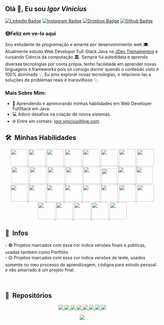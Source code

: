 ## Olá 👋, Eu sou <i>Igor Vinicius</i>


<a href="https://www.linkedin.com/in/igorvj/">![Linkedin Badge](https://img.shields.io/badge/LinkedIn-0077B5?style=for-the-badge&logo=linkedin&logoColor=white)</a>
<a href="https://www.instagram.com/igor.vj/">![Instagram Badge](https://img.shields.io/badge/Instagram-E4405F?style=for-the-badge&logo=instagram&logoColor=white)</a>
<a href="https://www.dropbox.com/sh/k6ecbl5w6xt48xd/AABBbYblvrbKJ2YajqBZDc_Ta?dl=0">![Dropbox Badge](https://img.shields.io/badge/Certificados-E8641B?style=for-the-badge)</a>
<a href="https://github.com/utrmliha">![Github Badge](https://img.shields.io/badge/GitHub-100000?style=for-the-badge&logo=github&logoColor=white)</a>

### 😅Feliz em ve-lo aqui

Sou estudante de programação e amante por desenvolvimento web 🎓. Atualmente estudo Web Developer Full-Stack Java na <a href="https://www.jdevtreinamento.com.br">JDev Treinamentos</a> e cursando Ciência da computação 🏛. Sempre fui autodidata e aprendo diversas tecnologias por conta própia, tenho facilidade em aprender novas linguagens e frameworks pois só consigo dormir quando o conteúdo visto é 100% dominado 💡. Eu amo explorar novas tecnologias, e relaciona-las a soluções de problemas reais é maravilhoso ✨.

### Mais Sobre Mim:

- 👨 Aprendendo e aprimorando minhas habilidades em Web Developer FullStack em Java.<!-- - 🤝 Aberto para parcerias e colaborações no desenvolvimento de projetos 🕸️. -->
- 💻 Adoro desafios na criação de novos sistemas.
- 🌐 Entre em contato: [igor.vinicius@live.com](https://igor.vinicius@live.com) <!-- para mais informações e parcerias -->.

<h2> 🛠 &nbsp;Minhas Habilidades</h2>

<p align="center">
<a href="#">
    <img src="https://i.postimg.cc/14gpxDrF/java-ee.png" width="55" height="55"/>
</a>
<a href="#">
    <img src="https://i.postimg.cc/5NJQqdzJ/Sem-T-tulo-1.png" width="55" height="55"/>
</a>
<a href="#">
    <img src="https://i.postimg.cc/YCWcpVX4/JSP.png" width="55" height="55"/>
</a>
<a href="#">
    <img src="https://i.postimg.cc/nzx7pss3/SOLID.png" width="55" height="55"/>
</a>
<a href="#">
    <img src="https://i.postimg.cc/Df4jtsm6/jquery.png" width="55" height="55"/>
</a>
<a href="#">
    <img src="https://i.postimg.cc/HWr4rggk/ajax.png" width="55" height="55"/>
</a>
<a href="#">
    <img src="https://i.postimg.cc/4KMrWz15/Json.png" width="55" height="55"/>
</a>
<a href="#">
    <img src="https://i.postimg.cc/V6fxC0x9/xml.png" width="55" height="55"/>
</a>
<a href="#">
    <img src="https://neumanlab.com/wp-content/uploads/2020/07/Java-server-Faces.png" width="55" height="55"/>
</a>
<a href="#">
    <img src="https://fernandofranzini.files.wordpress.com/2018/03/hibernate2.png?w=705" width="55" height="55"/>
</a>
<a href="#">
    <img src="https://i.postimg.cc/hvsVCV0k/Spring-Data.png" width="55" height="55"/>
</a>
<a href="#">
    <img src="https://i.postimg.cc/zDFwX11x/s-PRING-SECURITY.png" width="55" height="55"/>
</a>
<a href="#">
    <img src="https://i.postimg.cc/hj0mjSTc/Spark.png" width="55" height="55"/>
</a>
<a href="#">
    <img src="https://i.postimg.cc/zXf6qSy6/thymeleaf.png" width="50" height="50"/>
</a>
<a href="#">
    <img src="https://i.postimg.cc/zVtpwq7w/html5.png" width="55" height="55"/>
</a>
<a href="#">
    <img src="https://i.postimg.cc/jDDcZB3p/Java-Script.png" width="55" height="55"/>
</a>
<a href="#">
    <img src="https://i.postimg.cc/3dJnDkXJ/css3.png" width="55" height="55"/>
</a>
<a href="#">
    <img src="https://i.postimg.cc/CZd3Cvb5/bootstrap.png" width="55" height="55"/>
</a>
<a href="#">
    <img src="https://i.postimg.cc/gkkpVNgj/Postgresql.png" width="55" height="55"/>
</a>
<a href="#">
    <img src="https://i.postimg.cc/vHDj8jPr/tomcat.png" width="55" height="55"/>
</a>
<a href="#">
    <img src="https://i.postimg.cc/zfN0hPkP/subversion.png" width="55" height="55"/>
</a>
<a href="#">
    <img src="https://www.vectorlogo.zone/logos/git-scm/git-scm-icon.svg" width="55" height="55"/>
</a>
<a href="#">
    <img src="https://i.postimg.cc/7Zp0ttq8/Gradle.png" width="55" height="55"/>
</a>
<a href="#">
    <img src="https://i.postimg.cc/PqYZgbqL/MAVEN.png" width="55" height="55"/>
</a>
<a href="#">
    <img src="https://i.postimg.cc/kXn590nF/GUICE.png" width="55" height="55"/>
</a>
<a href="#">
    <img src="https://i.postimg.cc/MZnNqN3y/eclipse.png" width="55" height="55"/>
</a>
<a href="#">
    <img src="https://i.postimg.cc/7Z0V4fnj/spring-tool-suite4.png" width="55" height="55"/>
</a>
<a href="#">
    <img src="https://i.postimg.cc/0MtjrXGf/vegas.png" width="55" height="55"/>
</a>
<a href="#">
    <img src="https://i.postimg.cc/sQf1jCWx/photoshop.png" width="55" height="55"/>
</a>
</p>

<h2> 💠 &nbsp;Infos</h2>
- 🟢 Projetos marcados com essa cor indica versões finais e publicas, usadas também como Portfólio. <br />
- 🟡 Projetos marcados com essa cor indica versões de teste, usados somente no meu processo de aprendizagem, códigos para estudo pessoal e não amarrado á um projeto final.
<br /><br />

<br />

<h2> 📜 &nbsp;Repositórios</h2>

<p align="center">
    <a href="https://github.com/utrmliha/Spring-Data-JPA">
        <img src="https://lihautrm2.vercel.app/api/pin/?username=utrmliha&repo=Spring-Data-JPA&theme=radical">
    </a>
    <a href="https://github.com/utrmliha/PrimeFaces-JPA-Hibernate">
        <img src="https://lihautrm2.vercel.app/api/pin/?username=utrmliha&repo=PrimeFaces-JPA-Hibernate&theme=radical">
    </a>
    <a href="https://github.com/utrmliha/Hibernate-JSF">
        <img src="https://lihautrm2.vercel.app/api/pin/?username=utrmliha&repo=Hibernate-JSF&theme=radical">
    </a>
    <a href="https://github.com/utrmliha/JSP-Servlet-Avancado">
    <img src="https://lihautrm2.vercel.app/api/pin/?username=utrmliha&repo=JSP-Servlet-Avancado&theme=radical">
    </a>
        <a href="https://github.com/utrmliha/JSP-Servlet">
        <img src="https://lihautrm2.vercel.app/api/pin/?username=utrmliha&repo=JSP-Servlet&theme=radical">
    </a>
    <a href="https://github.com/utrmliha/Hibernate">
        <img src="https://lihautrm2.vercel.app/api/pin/?username=utrmliha&repo=Hibernate&theme=radical">
    </a>
        <a href="https://github.com/utrmliha/JDBC-Maven">
        <img src="https://lihautrm2.vercel.app/api/pin/?username=utrmliha&repo=JDBC-Maven&theme=radical">
    </a>
    <a href="https://github.com/utrmliha/JavaMail-API">
        <img src="https://lihautrm2.vercel.app/api/pin/?username=utrmliha&repo=JavaMail-API&theme=radical">
    </a>
</p>

<p align="center">
    <img src="https://lihautrm2.vercel.app/api/top-langs/?username=utrmliha&layout=compact&theme=radical">
</p>
